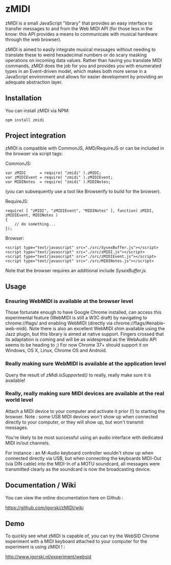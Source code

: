 # zMIDI

zMIDI is a small JavaScript "library" that provides an easy interface to transfer messages to and from the Web MIDI API
(for those less in the know: this API provides a means to communicate with musical hardware through the web browser).

zMIDI is aimed to easily integrate musical messages without needing to translate these to weird hexadecimal numbers or do
scary masking operations on incoming data values. Rather than having you translate MIDI commands, zMIDI does the job
for you and provides you with enumerated types in an Event-driven model, which makes both more sense in a JavaScript
environment and allows for easier development by providing an adequate abstraction layer.

## Installation

You can install zMIDI via NPM:

    npm install zmidi

## Project integration

zMIDI is compatible with CommonJS, AMD/RequireJS or can be included in the browser via script tags:

CommonJS:

    var zMIDI      = require( "zmidi" ).zMIDI;
    var zMIDIEvent = require( "zmidi" ).zMIDIEvent;
    var MIDINotes  = require( "zmidi" ).MIDINotes;

(you can subsequently use a tool like Browserify to build for the browser).

RequireJS:

    require( [ "zMIDI", "zMIDIEvent", "MIDINotes" ], function( zMIDI, zMIDIEvent, MIDINotes )
    {
        // do something...
    });

Browser:

    <script type="text/javascript" src="./src/SysexBuffer.js"></script>
    <script type="text/javascript" src="./src/zMIDI.js"></script>
    <script type="text/javascript" src="./src/zMIDIEvent.js"></script>
    <script type="text/javascript" src="./src/MIDINotes.js"></script>

Note that the browser requires an additional include _SysexBuffer.js_.

## Usage

### Ensuring WebMIDI is available at the browser level

Those fortunate enough to have Google Chrome installed, can access this experimental feature (WebMIDI is still a W3C draft)
by navigating to chrome://flags/ and enabling WebMIDI (directly via chrome://flags/#enable-web-midi). Note there is also
an excellent WebMIDI shim available using the Jazz plugin, but this library is aimed at native support. Fingers crossed
that its adaptation is coming and will be as widespread as the WebAudio API seems to be heading to ;) For now Chrome 37+
should support it on Windows, OS X, Linux, Chrome OS and Android.

### Really making sure WebMIDI is available at the application level

Query the result of _zMidi.isSupported()_ to really, really make sure it is available!

### Really, really making sure MIDI devices are available at the real world level

Attach a MIDI device to your computer and activate it prior (!) to starting the browser. Note : some USB MIDI devices
won't show up when connected directly to your computer, or they will show up, but won't transmit messages.

You're likely to be most successful using an audio interface with dedicated MIDI in/out channels.

For instance : an M-Audio keyboard controller wouldn't show up when connected directly via USB, but when connecting the keyboards MIDI-Out (via DIN cable) into the MIDI-In of a MOTU soundcard, all messages were transmitted clearly as the soundcard is now the broadcasting device.

## Documentation / Wiki

You can view the online documentation here on Github :

https://github.com/igorski/zMIDI/wiki

## Demo

To quickly see what zMIDI is capable of, you can try the WebSID Chrome experiment with a MIDI keyboard attached to your computer for the experiment is using zMIDI ! :

http://www.igorski.nl/experiment/websid

